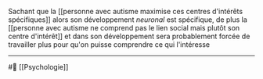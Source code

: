 Sachant que la [[personne avec autisme maximise ces centres d'intérêts spécifiques]] alors son développement *neuronal* est spécifique, de plus la [[personne avec autisme ne comprend pas le lien social mais plutôt son centre d'intérêt]] et dans son développement sera probablement forcée de travailler plus pour qu'on puisse comprendre ce qui l'intéresse

---
#🌱 [[Psychologie]]
